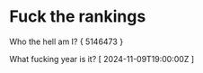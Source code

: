 # Fuck the rankings

Who the hell am I?
{ 5146473 }

What fucking year is it?
[ 2024-11-09T19:00:00Z ]
